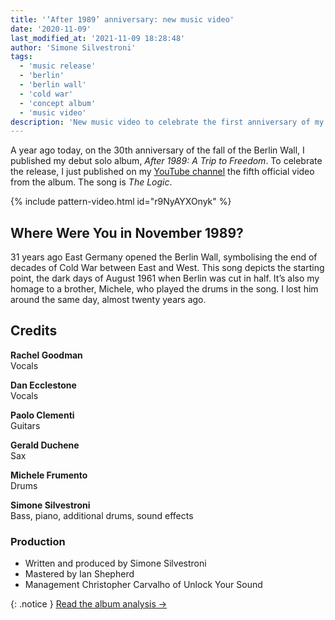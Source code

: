 ```yaml
---
title: '‘After 1989’ anniversary: new music video'
date: '2020-11-09'
last_modified_at: '2021-11-09 18:28:48'
author: 'Simone Silvestroni'
tags:
  - 'music release'
  - 'berlin'
  - 'berlin wall'
  - 'cold war'
  - 'concept album'
  - 'music video'
description: 'New music video to celebrate the first anniversary of my debut solo album, ‘After 1989: A Trip to Freedom’.'
---
```

A year ago today, on the 30th anniversary of the fall of the Berlin Wall, I published my debut solo album, _After 1989: A Trip to Freedom_. To celebrate the release, I just published on my [YouTube channel](https://www.youtube.com/@m2m) the fifth official video from the album. The song is _The Logic_.

{% include pattern-video.html id="r9NyAYXOnyk" %}

## Where Were You in November 1989?

31 years ago East Germany opened the Berlin Wall, symbolising the end of decades of Cold War between East and West. This song depicts the starting point, the dark days of August 1961 when Berlin was cut in half. It’s also my homage to a brother, Michele, who played the drums in the song. I lost him around the same day, almost twenty years ago.

## Credits

**Rachel Goodman**<br>
Vocals

**Dan Ecclestone**<br>
Vocals

**Paolo Clementi**<br>
Guitars

**Gerald Duchene**<br>
Sax

**Michele Frumento**<br>
Drums

**Simone Silvestroni**<br>
Bass, piano, additional drums, sound effects

### Production

- Written and produced by Simone Silvestroni
- Mastered by Ian Shepherd
- Management Christopher Carvalho of Unlock Your Sound

{: .notice }
[Read the album analysis →](/work/music/after-1989/)